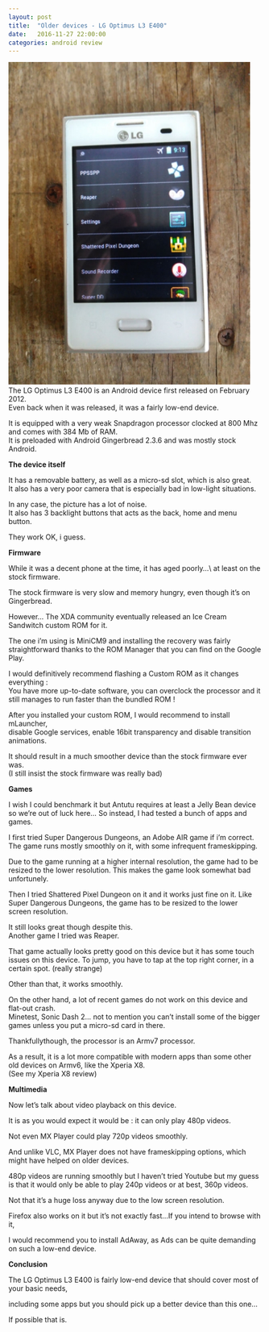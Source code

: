 ```yaml
---
layout: post
title:  "Older devices - LG Optimus L3 E400"
date:   2016-11-27 22:00:00
categories: android review
---
```

<p><img src="/images/lge400-scr6_0_o.jpg" width="480" />
The LG Optimus L3 E400 is an Android device first released on February 2012.
<br />
Even back when it was released, it was a fairly low-end device.</p>

<p>It is equipped with a very weak Snapdragon processor clocked at 800 Mhz and comes with 384 Mb of RAM.
<br />
It is preloaded with Android Gingerbread 2.3.6 and was mostly stock Android.</p>

<p><b>The device itself</b></p>

<p>It has a removable battery, as well as a micro-sd slot, which is also great.
<br />
It also has a very poor camera that is especially bad in low-light situations.</p>

<p>In any case, the picture has a lot of noise.
<br />
It also has 3 backlight buttons that acts as the back, home and menu button.</p>

<p>They work OK, i guess.</p>

<p><b>Firmware</b></p>

<p>While it was a decent phone at the time, it has aged poorly…\ 
at least on the stock firmware.</p>

<p>The stock firmware is very slow and memory hungry, even though it’s on Gingerbread.</p>

<p>However… The XDA community eventually released an Ice Cream Sandwitch custom ROM for it.</p>

<p>The one i’m using is MiniCM9 and installing the recovery was fairly straightforward thanks to the ROM Manager that you can find on the Google Play.</p>

<p>I would definitively recommend flashing a Custom ROM as it changes everything :
<br />
You have more up-to-date software, you can overclock the processor and it still manages to run faster than the bundled ROM !</p>

<p>After you installed your custom ROM, I would recommend to install mLauncher,
<br />
disable Google services, enable 16bit transparency and disable transition animations.</p>

<p>It should result in a much smoother device than the stock firmware ever was.
<br />
(I still insist the stock firmware was really bad)</p>

<p><b>Games</b></p>

<p>I wish I could benchmark it but Antutu requires at least a Jelly Bean device so we’re out of luck here…
So instead, I had tested a bunch of apps and games.</p>

<p>I first tried Super Dangerous Dungeons, an Adobe AIR game if i’m correct.<br />
The game runs mostly smoothly on it, with some infrequent frameskipping.</p>

<p>Due to the game running at a higher internal resolution, the game had to be resized to the lower resolution.
This makes the game look somewhat bad unfortunely.</p>

<p>Then I tried Shattered Pixel Dungeon on it and it works just fine on it.
Like Super Dangerous Dungeons, the game has to be resized to the lower screen resolution.</p>

<p>It still looks great though despite this.
<br />
Another game I tried was Reaper.</p>

<p>That game actually looks pretty good on this device but it has some touch issues on this device.
To jump, you have to tap at the top right corner, in a certain spot. (really strange)</p>

<p>Other than that, it works smoothly.</p>

<p>On the other hand, a lot of recent games do not work on this device and flat-out crash.<br />
Minetest, Sonic Dash 2… not to mention you can’t install some of the bigger games unless you put a micro-sd card in there.</p>

<p>Thankfullythough, the processor is an Armv7 processor.</p>

<p>As a result, it is a lot more compatible with modern apps than some other old devices on Armv6, like the Xperia X8.
<br />
(See my Xperia X8 review)</p>

<p><b>Multimedia</b></p>

<p>Now let’s talk about video playback on this device.</p>

<p>It is as you would expect it would be : it can only play 480p videos.</p>

<p>Not even MX Player could play 720p videos smoothly.</p>

<p>And unlike VLC, MX Player does not have frameskipping options, which might have helped on older devices.</p>

<p>480p videos are running smoothly but I haven’t tried Youtube but my guess is that it would only be able to play 240p videos or at best, 360p videos.</p>

<p>Not that it’s a huge loss anyway due to the low screen resolution.</p>

<p>Firefox also works on it but it’s not exactly fast…If you intend to browse with it,</p>

<p>I would recommend you to install AdAway, as Ads can be quite demanding on such a low-end device.</p>

<p><b>Conclusion</b></p>

<p>The LG Optimus L3 E400 is fairly low-end device that should cover most of your basic needs,</p>

<p>including some apps but you should pick up a better device than this one…</p>

<p>If possible that is.</p>
